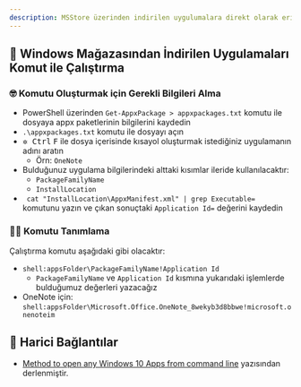 ```yaml
---
description: MSStore üzerinden indirilen uygulumalara direkt olarak erişimin nasıl olacağını anlatır.
---
```


## 👜 Windows Mağazasından İndirilen Uygulamaları Komut ile Çalıştırma

### 🤓 Komutu Oluşturmak için Gerekli Bilgileri Alma

- PowerShell üzerinden `Get-AppxPackage > appxpackages.txt` komutu ile dosyaya appx paketlerinin bilgilerini kaydedin
- `.\appxpackages.txt` komutu ile dosyayı açın
- <kbd>✲ Ctrl</kbd> <kbd>F</kbd> ile dosya içerisinde kısayol oluşturmak istediğiniz uygulamanın adını aratın
  - Örn: `OneNote`
- Bulduğunuz uygulama bilgilerindeki alttaki kısımlar ileride kullanılacaktır:
  -  `PackageFamilyName`
  -  `InstallLocation`
-  ` cat "InstallLocation\AppxManifest.xml" | grep Executable=` komutunu yazın ve çıkan sonuçtaki `Application Id=` değerini kaydedin

### 👨‍💻 Komutu Tanımlama

Çalıştırma komutu aşağıdaki gibi olacaktır:

-  `shell:appsFolder\PackageFamilyName!Application Id`
   -  `PackageFamilyName` ve `Application Id` kısmına yukarıdaki işlemlerde bulduğumuz değerleri yazacağız
-  OneNote için: `shell:appsFolder\Microsoft.Office.OneNote_8wekyb3d8bbwe!microsoft.onenoteim`

## 🔗 Harici Bağlantılar

- [Method to open any Windows 10 Apps from command line](https://www.tenforums.com/software-apps/57000-method-open-any-windows-10-apps-command-line.html) yazısından derlenmiştir.
